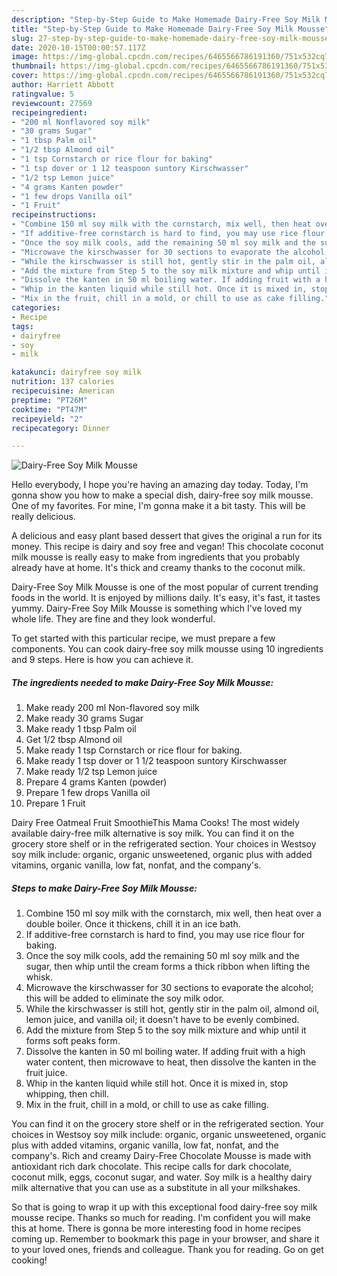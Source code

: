 ```yaml
---
description: "Step-by-Step Guide to Make Homemade Dairy-Free Soy Milk Mousse"
title: "Step-by-Step Guide to Make Homemade Dairy-Free Soy Milk Mousse"
slug: 27-step-by-step-guide-to-make-homemade-dairy-free-soy-milk-mousse
date: 2020-10-15T00:00:57.117Z
image: https://img-global.cpcdn.com/recipes/6465566786191360/751x532cq70/dairy-free-soy-milk-mousse-recipe-main-photo.jpg
thumbnail: https://img-global.cpcdn.com/recipes/6465566786191360/751x532cq70/dairy-free-soy-milk-mousse-recipe-main-photo.jpg
cover: https://img-global.cpcdn.com/recipes/6465566786191360/751x532cq70/dairy-free-soy-milk-mousse-recipe-main-photo.jpg
author: Harriett Abbott
ratingvalue: 5
reviewcount: 27569
recipeingredient:
- "200 ml Nonflavored soy milk"
- "30 grams Sugar"
- "1 tbsp Palm oil"
- "1/2 tbsp Almond oil"
- "1 tsp Cornstarch or rice flour for baking"
- "1 tsp dover or 1 12 teaspoon suntory Kirschwasser"
- "1/2 tsp Lemon juice"
- "4 grams Kanten powder"
- "1 few drops Vanilla oil"
- "1 Fruit"
recipeinstructions:
- "Combine 150 ml soy milk with the cornstarch, mix well, then heat over a double boiler. Once it thickens, chill it in an ice bath."
- "If additive-free cornstarch is hard to find, you may use rice flour for baking."
- "Once the soy milk cools, add the remaining 50 ml soy milk and the sugar, then whip until the cream forms a thick ribbon when lifting the whisk."
- "Microwave the kirschwasser for 30 sections to evaporate the alcohol; this will be added to eliminate the soy milk odor."
- "While the kirschwasser is still hot, gently stir in the palm oil, almond oil, lemon juice, and vanilla oil; it doesn&#39;t have to be evenly combined."
- "Add the mixture from Step 5 to the soy milk mixture and whip until it forms soft peaks form."
- "Dissolve the kanten in 50 ml boiling water. If adding fruit with a high water content, then microwave to heat, then dissolve the kanten in the fruit juice."
- "Whip in the kanten liquid while still hot. Once it is mixed in, stop whipping, then chill."
- "Mix in the fruit, chill in a mold, or chill to use as cake filling."
categories:
- Recipe
tags:
- dairyfree
- soy
- milk

katakunci: dairyfree soy milk 
nutrition: 137 calories
recipecuisine: American
preptime: "PT26M"
cooktime: "PT47M"
recipeyield: "2"
recipecategory: Dinner

---
```



![Dairy-Free Soy Milk Mousse](https://img-global.cpcdn.com/recipes/6465566786191360/751x532cq70/dairy-free-soy-milk-mousse-recipe-main-photo.jpg)

Hello everybody, I hope you're having an amazing day today. Today, I'm gonna show you how to make a special dish, dairy-free soy milk mousse. One of my favorites. For mine, I'm gonna make it a bit tasty. This will be really delicious.

A delicious and easy plant based dessert that gives the original a run for its money. This recipe is dairy and soy free and vegan! This chocolate coconut milk mousse is really easy to make from ingredients that you probably already have at home. It&#39;s thick and creamy thanks to the coconut milk.

Dairy-Free Soy Milk Mousse is one of the most popular of current trending foods in the world. It is enjoyed by millions daily. It's easy, it's fast, it tastes yummy. Dairy-Free Soy Milk Mousse is something which I've loved my whole life. They are fine and they look wonderful.


To get started with this particular recipe, we must prepare a few components. You can cook dairy-free soy milk mousse using 10 ingredients and 9 steps. Here is how you can achieve it.

<!--inarticleads1-->

##### The ingredients needed to make Dairy-Free Soy Milk Mousse:

1. Make ready 200 ml Non-flavored soy milk
1. Make ready 30 grams Sugar
1. Make ready 1 tbsp Palm oil
1. Get 1/2 tbsp Almond oil
1. Make ready 1 tsp Cornstarch or rice flour for baking.
1. Make ready 1 tsp dover or 1 1/2 teaspoon suntory Kirschwasser
1. Make ready 1/2 tsp Lemon juice
1. Prepare 4 grams Kanten (powder)
1. Prepare 1 few drops Vanilla oil
1. Prepare 1 Fruit


Dairy Free Oatmeal Fruit SmoothieThis Mama Cooks! The most widely available dairy-free milk alternative is soy milk. You can find it on the grocery store shelf or in the refrigerated section. Your choices in Westsoy soy milk include: organic, organic unsweetened, organic plus with added vitamins, organic vanilla, low fat, nonfat, and the company&#39;s. 

<!--inarticleads2-->

##### Steps to make Dairy-Free Soy Milk Mousse:

1. Combine 150 ml soy milk with the cornstarch, mix well, then heat over a double boiler. Once it thickens, chill it in an ice bath.
1. If additive-free cornstarch is hard to find, you may use rice flour for baking.
1. Once the soy milk cools, add the remaining 50 ml soy milk and the sugar, then whip until the cream forms a thick ribbon when lifting the whisk.
1. Microwave the kirschwasser for 30 sections to evaporate the alcohol; this will be added to eliminate the soy milk odor.
1. While the kirschwasser is still hot, gently stir in the palm oil, almond oil, lemon juice, and vanilla oil; it doesn&#39;t have to be evenly combined.
1. Add the mixture from Step 5 to the soy milk mixture and whip until it forms soft peaks form.
1. Dissolve the kanten in 50 ml boiling water. If adding fruit with a high water content, then microwave to heat, then dissolve the kanten in the fruit juice.
1. Whip in the kanten liquid while still hot. Once it is mixed in, stop whipping, then chill.
1. Mix in the fruit, chill in a mold, or chill to use as cake filling.


You can find it on the grocery store shelf or in the refrigerated section. Your choices in Westsoy soy milk include: organic, organic unsweetened, organic plus with added vitamins, organic vanilla, low fat, nonfat, and the company&#39;s. Rich and creamy Dairy-Free Chocolate Mousse is made with antioxidant rich dark chocolate. This recipe calls for dark chocolate, coconut milk, eggs, coconut sugar, and water. Soy milk is a healthy dairy milk alternative that you can use as a substitute in all your milkshakes. 

So that is going to wrap it up with this exceptional food dairy-free soy milk mousse recipe. Thanks so much for reading. I'm confident you will make this at home. There is gonna be more interesting food in home recipes coming up. Remember to bookmark this page in your browser, and share it to your loved ones, friends and colleague. Thank you for reading. Go on get cooking!
